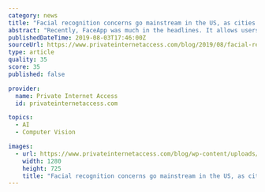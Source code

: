 ```yaml
---
category: news
title: "Facial recognition concerns go mainstream in the US, as cities and companies bring in bans"
abstract: "Recently, FaceApp was much in the headlines. It allows users to submit photos of faces and modify them in interesting ways – making peple look older, or younger, or changing their expression. It was undoubtedly a cool use of AI technology. But what was ..."
publishedDateTime: 2019-08-03T17:46:00Z
sourceUrl: https://www.privateinternetaccess.com/blog/2019/08/facial-recognition-concerns-go-mainstream-in-the-us-as-cities-and-companies-bring-in-bans/
type: article
quality: 35
score: 35
published: false

provider:
  name: Private Internet Access
  id: privateinternetaccess.com

topics:
  - AI
  - Computer Vision

images:
  - url: https://www.privateinternetaccess.com/blog/wp-content/uploads/2019/07/msceleb_montage.jpg
    width: 1280
    height: 725
    title: "Facial recognition concerns go mainstream in the US, as cities and companies bring in bans"
---
```

